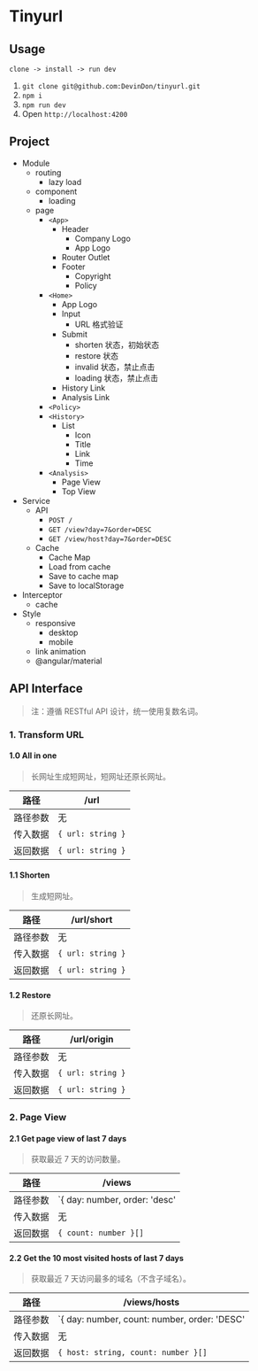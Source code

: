 # Tinyurl

## Usage

`clone -> install -> run dev`

1. `git clone git@github.com:DevinDon/tinyurl.git`
2. `npm i`
3. `npm run dev`
4. Open `http://localhost:4200`

## Project

- Module
  - routing
    - lazy load
  - component
    - loading
  - page
    - `<App>`
      - Header
        - Company Logo
        - App Logo
      - Router Outlet
      - Footer
        - Copyright
        - Policy
    - `<Home>`
      - App Logo
      - Input
        - URL 格式验证
      - Submit
        - shorten 状态，初始状态
        - restore 状态
        - invalid 状态，禁止点击
        - loading 状态，禁止点击
      - History Link
      - Analysis Link
    - `<Policy>`
    - `<History>`
      - List
        - Icon
        - Title
        - Link
        - Time
    - `<Analysis>`
      - Page View
      - Top View
- Service
  - API
    - `POST /`
    - `GET /view?day=7&order=DESC`
    - `GET /view/host?day=7&order=DESC`
  - Cache
    - Cache Map
    - Load from cache
    - Save to cache map
    - Save to localStorage
- Interceptor
  - cache
- Style
  - responsive
    - desktop
    - mobile
  - link animation
  - @angular/material

## API Interface

> 注：遵循 RESTful API 设计，统一使用复数名词。

### 1. Transform URL

#### 1.0 All in one

> 长网址生成短网址，短网址还原长网址。

| 路径     | /url              |
| -------- | ----------------- |
| 路径参数 | 无                |
| 传入数据 | `{ url: string }` |
| 返回数据 | `{ url: string }` |

#### 1.1 Shorten

> 生成短网址。

| 路径     | /url/short        |
| -------- | ----------------- |
| 路径参数 | 无                |
| 传入数据 | `{ url: string }` |
| 返回数据 | `{ url: string }` |

#### 1.2 Restore

> 还原长网址。

| 路径     | /url/origin       |
| -------- | ----------------- |
| 路径参数 | 无                |
| 传入数据 | `{ url: string }` |
| 返回数据 | `{ url: string }` |

### 2. Page View

#### 2.1 Get page view of last 7 days

> 获取最近 7 天的访问数量。

| 路径     | /views                                   |
| -------- | ---------------------------------------- |
| 路径参数 | `{ day: number, order: 'desc' | 'asc' }` |
| 传入数据 | 无                                       |
| 返回数据 | `{ count: number }[]`                    |

#### 2.2 Get the 10 most visited hosts of last 7 days

> 获取最近 7 天访问最多的域名（不含子域名）。

| 路径     | /views/hosts                                            |
| -------- | ------------------------------------------------------- |
| 路径参数 | `{ day: number, count: number, order: 'DESC' | 'ASC' }` |
| 传入数据 | 无                                                      |
| 返回数据 | `{ host: string, count: number }[]`                     |
